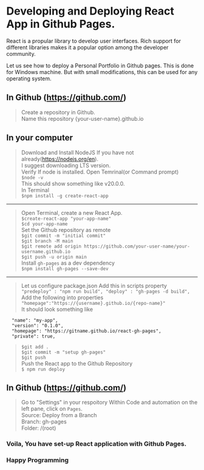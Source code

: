 # Developing and Deploying React App in Github Pages.
React is a propular library to develop user interfaces. Rich support for different libraries makes it a popular option among the developer community.

Let us see how to deploy a Personal Portfolio in Github pages. This is done for Windows machine. But with small modifications, this can be used for any operating system.

## In Github (https://github.com/) <br>
>Create a repository in Github. <br>
 Name this repository {your-user-name}.github.io
## In your computer
 > Download and Install NodeJS If you have not already(https://nodejs.org/en). <br> I suggest downloading LTS version.<br>
 > Verify If node is installed. Open Temrinal(or Command prompt)<br>
>```$node -v```
><br> This should show something like v20.0.0.
><br> In Terminal
><br> ```$npm install -g create-react-app```
<hr>

>Open Terminal, create a new React App.
><br>```$create-react-app "your-app-name"```
><br> ```$cd your-app-name```
><br> Set the Github repository as remote 
><br> ```$git commit -m "initial commit"```
><br> ```$git branch -M main```
><br> ```$git remote add origin https://github.com/your-user-name/your-username.github.io```
><br> ```$git push -u origin main```
><br>Install ```gh-pages``` as a dev dependency
><br> ```$npm install gh-pages --save-dev```

<hr>

>Let us configure package.json
> Add this in scripts property
><br>```"predeploy" : "npm run build",
> "deploy" : "gh-pages -d build",```
> <br>Add the following into properties
><br> ```"homepage":"https://{username}.github.io/{repo-name}"```
<br> It should look something like
```
  "name": "my-app",
  "version": "0.1.0",
  "homepage": "https://gitname.github.io/react-gh-pages",
  "private": true,
```
>```$git add .```
><br>```$git commit -m "setup gh-pages"```
><br>```$git push```
><br>Push the React app to the Github Repository
><br>```$ npm run deploy```


## In Github (https://github.com/) <br>
> Go to "Settings" in your respoitory
> Within Code and automation on the left pane, click on ```Pages```. 
><br>Source: Deploy from a Branch
><br>Branch: gh-pages
><br>Folder: /(root)

### Voila, You have set-up React application with Github Pages.
### Happy Programming